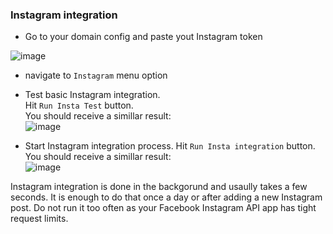 ### Instagram integration 
- Go to your domain config and paste yout Instagram token

![image](https://github.com/mappedme/docs/assets/157869436/24bbf2a8-3142-4c20-b825-2d0f324421c0)

- navigate to `Instagram` menu option
- Test basic Instagram integration.  
Hit `Run Insta Test` button.  
You should receive a simillar result:  
![image](https://github.com/mappedme/docs/assets/157869436/5942c293-5fce-44a0-be96-8048e19f9f65)

- Start Instagram integration process.
Hit `Run Insta integration` button.  
You should receive a simillar result:  
![image](https://github.com/mappedme/docs/assets/157869436/acf594e9-a6ee-4af4-958c-fbfd94cf9284)

Instagram integration is done in the backgorund and usaully takes a few seconds. It is enough to do that once a day or after adding a new Instagram post. Do not run it too often as your Facebook Instagram API app has tight request limits. 
